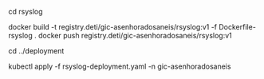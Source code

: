 cd rsyslog

docker build -t registry.deti/gic-asenhoradosaneis/rsyslog:v1 -f Dockerfile-rsyslog .
docker push registry.deti/gic-asenhoradosaneis/rsyslog:v1

cd ../deployment

kubectl apply -f rsyslog-deployment.yaml -n gic-asenhoradosaneis


